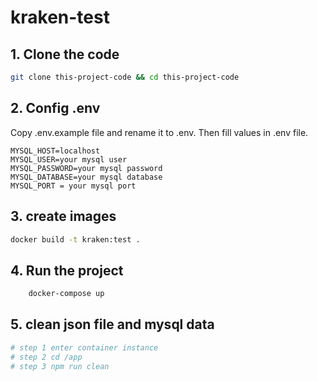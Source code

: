 # kraken-test

## 1. Clone the code

```bash
git clone this-project-code && cd this-project-code

```

## 2. Config .env

Copy .env.example file and rename it to .env. Then fill values in .env file.

```config=
MYSQL_HOST=localhost
MYSQL_USER=your mysql user
MYSQL_PASSWORD=your mysql password
MYSQL_DATABASE=your mysql database
MYSQL_PORT = your mysql port

```

## 3. create images

```bash
docker build -t kraken:test .
```

## 4. Run the project

```bash
    docker-compose up
```

## 5. clean json file and mysql data

```bash
# step 1 enter container instance
# step 2 cd /app
# step 3 npm run clean
```
